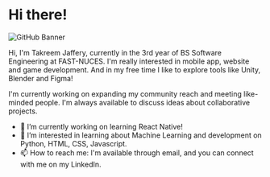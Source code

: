 # Hi there!
![GitHub Banner](https://github.com/user-attachments/assets/e464a6b0-5ff3-48e0-875d-8374fcbf1223)

Hi, I'm Takreem Jaffery, currently in the 3rd year of BS Software Engineering at FAST-NUCES.
I'm really interested in mobile app, website and game development. And in my free time I like to explore tools like Unity, Blender and Figma!

I'm currently working on expanding my community reach and meeting like-minded people. 
I'm always available to discuss ideas about collaborative projects. 

- 🔭 I’m currently working on learning React Native!
- 🌱 I’m interested in learning about Machine Learning and development on Python, HTML, CSS, Javascript.
- 📫 How to reach me: I'm available through email, and you can connect with me on my LinkedIn.
<!--
**Takreem-Jaffery/Takreem-Jaffery** is a ✨ _special_ ✨ repository because its `README.md` (this file) appears on your GitHub profile.

Here are some ideas to get you started:

- 🔭 I’m currently working on ...
- 🌱 I’m currently learning ...
- 👯 I’m looking to collaborate on ...
- 🤔 I’m looking for help with ...
- 💬 Ask me about ...
- 📫 How to reach me: ...
- 😄 Pronouns: ...
- ⚡ Fun fact: ...
-->
